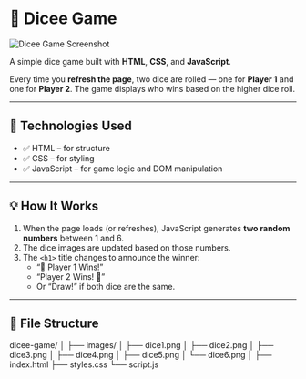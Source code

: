 # 🎲 Dicee Game

![Dicee Game Screenshot](https://github.com/user-attachments/assets/150788ae-300e-4c4c-9b33-d7eee51434bf)

A simple dice game built with **HTML**, **CSS**, and **JavaScript**.

Every time you **refresh the page**, two dice are rolled — one for **Player 1** and one for **Player 2**. The game displays who wins based on the higher dice roll.

---

## 🔧 Technologies Used

- ✅ HTML – for structure
- ✅ CSS – for styling
- ✅ JavaScript – for game logic and DOM manipulation

---

## 💡 How It Works

1. When the page loads (or refreshes), JavaScript generates **two random numbers** between 1 and 6.
2. The dice images are updated based on those numbers.
3. The `<h1>` title changes to announce the winner:
   - “🚩 Player 1 Wins!”
   - “Player 2 Wins! 🚩”
   - Or “Draw!” if both dice are the same.

---

## 📁 File Structure
dicee-game/
│
├── images/
│ ├── dice1.png
│ ├── dice2.png
│ ├── dice3.png
│ ├── dice4.png
│ ├── dice5.png
│ └── dice6.png
│
├── index.html
├── styles.css
└── script.js
